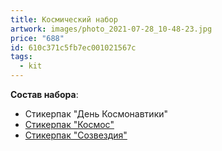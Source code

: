 ```yaml
---
title: Космический набор
artwork: images/photo_2021-07-28_10-48-23.jpg
price: "688"
id: 610c371c5fb7ec001021567c
tags:
  - kit
---
```

**Cостав набора**: 

* Стикерпак "День Космонавтики" 
* [Стикерпак "Космос"](https://www.zerokelvin.ru/products/stickers/space/)
* [Стикерпак "Созвездия"](https://www.zerokelvin.ru/products/stickers/constellation/)